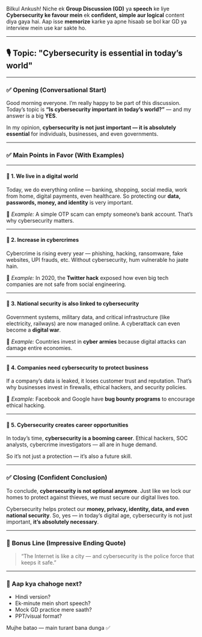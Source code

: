 Bilkul Ankush! Niche ek **Group Discussion (GD)** ya **speech** ke liye **Cybersecurity ke favour mein** ek **confident, simple aur logical** content diya gaya hai. Aap isse **memorize** karke ya apne hisaab se bol kar GD ya interview mein use kar sakte ho.

---

## 🎙️ **Topic: "Cybersecurity is essential in today’s world"**

---

### ✅ **Opening (Conversational Start)**

Good morning everyone.
I’m really happy to be part of this discussion. Today’s topic is **“Is cybersecurity important in today’s world?”** — and my answer is a big **YES**.

In my opinion, **cybersecurity is not just important — it is absolutely essential** for individuals, businesses, and even governments.

---

### ✅ **Main Points in Favor (With Examples)**

---

#### 🔹 1. **We live in a digital world**

Today, we do everything online — banking, shopping, social media, work from home, digital payments, even healthcare.
So protecting our **data, passwords, money, and identity** is very important.

🔸 *Example:* A simple OTP scam can empty someone’s bank account. That’s why cybersecurity matters.

---

#### 🔹 2. **Increase in cybercrimes**

Cybercrime is rising every year — phishing, hacking, ransomware, fake websites, UPI frauds, etc.
Without cybersecurity, hum vulnerable ho jaate hain.

🔸 *Example:* In 2020, the **Twitter hack** exposed how even big tech companies are not safe from social engineering.

---

#### 🔹 3. **National security is also linked to cybersecurity**

Government systems, military data, and critical infrastructure (like electricity, railways) are now managed online.
A cyberattack can even become a **digital war**.

🔸 *Example:* Countries invest in **cyber armies** because digital attacks can damage entire economies.

---

#### 🔹 4. **Companies need cybersecurity to protect business**

If a company’s data is leaked, it loses customer trust and reputation.
That’s why businesses invest in firewalls, ethical hackers, and security policies.

🔸 *Example:* Facebook and Google have **bug bounty programs** to encourage ethical hacking.

---

#### 🔹 5. **Cybersecurity creates career opportunities**

In today’s time, **cybersecurity is a booming career**. Ethical hackers, SOC analysts, cybercrime investigators — all are in huge demand.

So it’s not just a protection — it’s also a future skill.

---

### ✅ **Closing (Confident Conclusion)**

To conclude, **cybersecurity is not optional anymore**.
Just like we lock our homes to protect against thieves, we must secure our digital lives too.

Cybersecurity helps protect our **money, privacy, identity, data, and even national security**.
So, yes — in today’s digital age, cybersecurity is not just important, **it’s absolutely necessary**.

---

### 💬 **Bonus Line (Impressive Ending Quote)**

> “The Internet is like a city — and cybersecurity is the police force that keeps it safe.”

---

### 🔄 Aap kya chahoge next?

* Hindi version?
* Ek-minute mein short speech?
* Mock GD practice mere saath?
* PPT/visual format?

Mujhe batao — main turant bana dunga ✅
